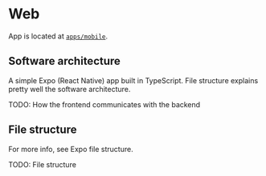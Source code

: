 # Web

App is located at [`apps/mobile`](../../apps/mobile).

## Software architecture

A simple Expo (React Native) app built in TypeScript. File structure explains pretty well the software architecture.

TODO: How the frontend communicates with the backend

## File structure

For more info, see Expo file structure.

TODO: File structure

